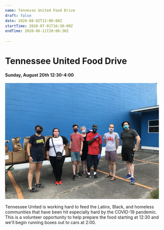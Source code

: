 ```yaml
---
name: Tennesse United Food Drive
draft: false
date: 2020-08-02T12:00:00Z
startTime: 2020-07-01T16:30:00Z
endTime: 2020-06-11T20:00:30Z

---
```

# Tennessee United Food Drive

#### Sunday, August 20th 12:30-4:00

![](../media/img_0597.JPG)

Tennessee United is working hard to feed the Latinx, Black, and homeless communities that have been hit especially hard by the COVID-19 pandemic. This is a volunteer opportunity to help prepare the food starting at 12:30 and we'll begin running boxes out to cars at 2:00. 